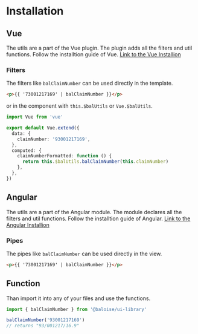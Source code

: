 # Installation

## Vue

The utils are a part of the Vue plugin. The plugin adds all the filters and util functions.
Follow the installtion guide of Vue. [Link to the Vue Installion](/introduction/vue)

### Filters

The filters like `balClaimNumber` can be used directly in the template.

```html
<p>{{ '73001217169' | balClaimNumber }}</p>
```

or in the component with `this.$balUtils` or `Vue.$balUtils`.

```typescript
import Vue from 'vue'

export default Vue.extend({
  data: {
    claimNumber: '93001217169',
  },
  computed: {
    claimNumberFormatted: function () {
      return this.$balUtils.balClaimNumber(this.claimNumber)
    },
  },
})
```

## Angular

The utils are a part of the Angular module. The module declares all the filters and util functions.
Follow the installtion guide of Angular. [Link to the Angular Installion](/introduction/angular)

### Pipes

The pipes like `balClaimNumber` can be used directly in the view.

```html
<p>{{ '73001217169' | balClaimNumber }}</p>
```

## Function

Than import it into any of your files and use the functions.

```typescript
import { balClaimNumber } from '@baloise/ui-library'

balClaimNumber('93001217169')
// returns "93/001217/16.9"
```
